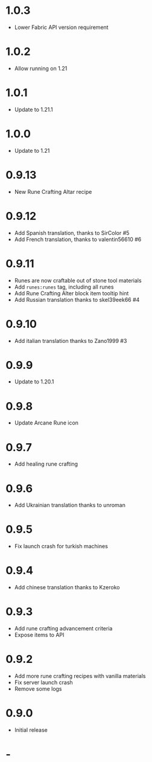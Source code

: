 # 1.0.3

- Lower Fabric API version requirement

# 1.0.2

- Allow running on 1.21

# 1.0.1

- Update to 1.21.1

# 1.0.0

- Update to 1.21

# 0.9.13

- New Rune Crafting Altar recipe

# 0.9.12

- Add Spanish translation, thanks to SirColor #5
- Add French translation, thanks to valentin56610 #6

# 0.9.11

- Runes are now craftable out of stone tool materials
- Add `runes:runes` tag, including all runes
- Add Rune Crafting Alter block item tooltip hint
- Add Russian translation thanks to skel39eek66 #4

# 0.9.10

- Add italian translation thanks to Zano1999 #3

# 0.9.9

- Update to 1.20.1

# 0.9.8

- Update Arcane Rune icon

# 0.9.7

- Add healing rune crafting

# 0.9.6

- Add Ukrainian translation thanks to unroman

# 0.9.5
- Fix launch crash for turkish machines

# 0.9.4
- Add chinese translation thanks to Kzeroko

# 0.9.3
- Add rune crafting advancement criteria
- Expose items to API

# 0.9.2
- Add more rune crafting recipes with vanilla materials
- Fix server launch crash
- Remove some logs

# 0.9.0
- Initial release

# -